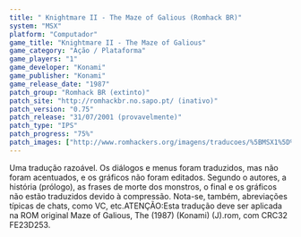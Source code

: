```yaml
---
title: " Knightmare II - The Maze of Galious (Romhack BR)"
system: "MSX"
platform: "Computador"
game_title: "Knightmare II - The Maze of Galious"
game_category: "Ação / Plataforma"
game_players: "1"
game_developer: "Konami"
game_publisher: "Konami"
game_release_date: "1987"
patch_group: "Romhack BR (extinto)"
patch_site: "http://romhackbr.no.sapo.pt/ (inativo)"
patch_version: "0.75"
patch_release: "31/07/2001 (provavelmente)"
patch_type: "IPS"
patch_progress: "75%"
patch_images: ["http://www.romhackers.org/imagens/traducoes/%5BMSX1%5D%20Knightmare%20II%20-%20The%20Maze%20of%20Galious%20-%20Romhack%20BR%20-%201.png","http://www.romhackers.org/imagens/traducoes/%5BMSX1%5D%20Knightmare%20II%20-%20The%20Maze%20of%20Galious%20-%20Romhack%20BR%20-%202.png","http://www.romhackers.org/imagens/traducoes/%5BMSX1%5D%20Knightmare%20II%20-%20The%20Maze%20of%20Galious%20-%20Romhack%20BR%20-%203.png"]
---
```

Uma tradução razoável. Os diálogos e menus foram traduzidos, mas não foram acentuados, e os gráficos não foram editados. Segundo o autores, a história (prólogo), as frases de morte dos monstros, o final e os gráficos não estão traduzidos devido à compressão. Nota-se, também, abreviações típicas de chats, como VC, etc.ATENÇÃO:Esta tradução deve ser aplicada na ROM original Maze of Galious, The (1987) (Konami) (J).rom, com CRC32 FE23D253.